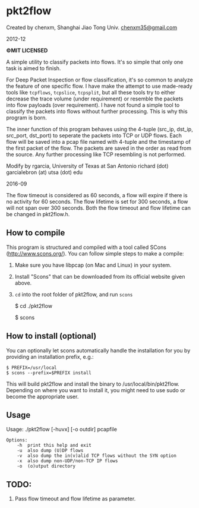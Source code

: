 pkt2flow
========


Created by chenxm, Shanghai Jiao Tong Univ.
chenxm35@gmail.com

2012-12

**©MIT LICENSED**

A simple utility to classify packets into flows. It's so simple that only one task
is aimed to finish.

For Deep Packet Inspection or flow classification, it's so common to analyze the
feature of one specific flow. I have make the attempt to use made-ready tools like
`tcpflows`, `tcpslice`, `tcpsplit`, but all these tools try to either decrease the
trace volume (under requirement) or resemble the packets into flow payloads (over
requirement). I have not found a simple tool to classify the packets into flows without
further processing. This is why this program is born.

The inner function of this program behaves using the 4-tuple (src_ip, dst_ip, src_port, dst_port)
to seperate the packets into TCP or UDP flows. Each flow will be saved into a pcap 
file named with 4-tuple and the timestamp of the first packet of the flow. The packets are 
saved in the order as read from the source. Any further processing like TCP resembling is
not performed.




Modify by rgarcia, University of Texas at San Antonio
richard (dot) garcialebron (at) utsa (dot) edu

2016-09

The flow timeout is considered as 60 seconds, a flow will expire if there is no 
activity for 60 seconds. The flow lifetime is set for 300 seconds, a flow will 
not span over 300 seconds. Both the flow timeout and flow lifetime can be changed
in pkt2flow.h.


How to compile
----------


This program is structured and compiled with a tool called SCons (http://www.scons.org/).
You can follow simple steps to make a compile:

1. Make sure you have libpcap (on Mac and Linux) in your system.

2. Install "Scons" that can be downloaded from its official website given above.

3. `cd` into the root folder of pkt2flow, and run `scons`

    $ cd ./pkt2flow
    
    $ scons


How to install (optional)
----------

You can optionally let scons automatically handle the installation for you by
providing an installation prefix, e.g.:

    $ PREFIX=/usr/local
    $ scons --prefix=$PREFIX install

This will build pkt2flow and install the binary to /usr/local/bin/pkt2flow.
Depending on where you want to install it, you might need to use sudo or
become the appropriate user.

Usage
--------

Usage: ./pkt2flow [-huvx] [-o outdir] pcapfile

	Options:
		-h	print this help and exit
		-u	also dump (U)DP flows
		-v	also dump the in(v)alid TCP flows without the SYN option
		-x	also dump non-UDP/non-TCP IP flows
		-o	(o)utput directory

TODO:
--------
1) Pass flow timeout and flow lifetime as parameter.

